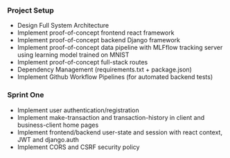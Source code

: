 ### Project Setup
- Design Full System Architecture
- Implement proof-of-concept frontend react framework
- Implement proof-of-concept backend Django framework
- Implement proof-of-concept data pipeline with MLFflow tracking server using learning model trained on MNIST
- Implement proof-of-concept full-stack routes
- Dependency Management (requirements.txt + package.json)
- Implement Github Workflow Pipelines (for automated backend tests)
### Sprint One
- Implement user authentication/registration
- Implement make-transaction and transaction-history in client and business-client home pages
- Implement frontend/backend user-state and session with react context, JWT and django.auth
- Implement CORS and CSRF security policy